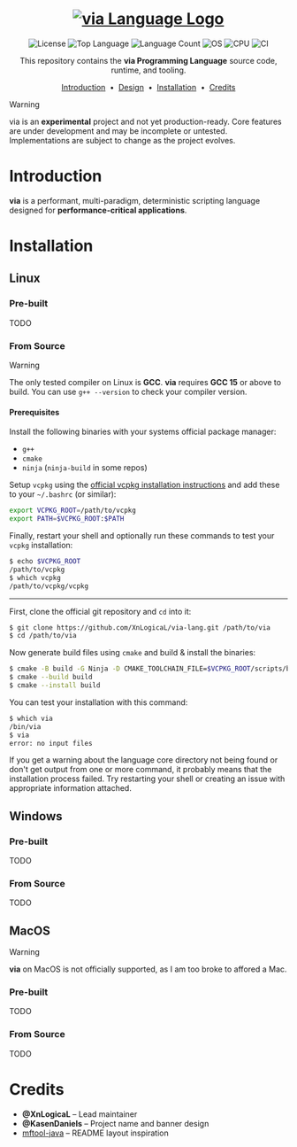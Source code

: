 <h1 align="center">
  <a href="https://github.com/XnLogicaL/via-lang">
    <img src="https://i.imgur.com/9WjzQ98.png" alt="via Language Logo"/>
  </a>
</h1>

<p align="center">
  <img src="https://img.shields.io/github/license/XnLogicaL/via-lang" alt="License">
  <img src="https://img.shields.io/github/languages/top/XnLogicaL/via-lang" alt="Top Language">
  <img src="https://img.shields.io/github/languages/count/XnLogicaL/via-lang" alt="Language Count">
  <img src="https://img.shields.io/badge/OS-linux%2C%20windows%2C%20macOS-0078D4" alt="OS">
  <img src="https://img.shields.io/badge/CPU-x86%2C%20x64%2C%20ARM%2C%20ARM64-FF8C00" alt="CPU">
  <img src="https://github.com/XnLogicaL/via-lang/actions/workflows/ci.yml/badge.svg" alt="CI">
</p>

<p align="center">
  This repository contains the <strong>via Programming Language</strong> source code, runtime, and tooling.
</p>

<p align="center">
  <a href="#introduction">Introduction</a> &nbsp;&bull;&nbsp;
  <a href="#design">Design</a> &nbsp;&bull;&nbsp;
  <a href="#installation">Installation</a> &nbsp;&bull;&nbsp;
  <a href="#credits">Credits</a>
</p>

>[!WARNING]
> via is an **experimental** project and not yet production-ready. Core features are under development and may be incomplete or untested. Implementations are subject to change as the project evolves.

# Introduction

**via** is a performant, multi-paradigm, deterministic scripting language designed for **performance-critical applications**.

# Installation

## Linux

### Pre-built

TODO

### From Source

> [!WARNING]
> The only tested compiler on Linux is **GCC**.
> **via** requires **GCC 15** or above to build.
> You can use `g++ --version` to check your compiler version.

#### Prerequisites

Install the following binaries with your systems official package manager:
- `g++`
- `cmake`
- `ninja` (`ninja-build` in some repos)

Setup `vcpkg` using the [official vcpkg installation instructions](https://learn.microsoft.com/en-us/vcpkg/get_started/get-started?pivots=shell-powershell) and add these to your `~/.bashrc` (or similar):
```sh
export VCPKG_ROOT=/path/to/vcpkg
export PATH=$VCPKG_ROOT:$PATH
```

Finally, restart your shell and optionally run these commands to test your `vcpkg` installation:
```sh
$ echo $VCPKG_ROOT
/path/to/vcpkg
$ which vcpkg
/path/to/vcpkg/vcpkg
```

---

First, clone the official git repository and `cd` into it:
```sh
$ git clone https://github.com/XnLogicaL/via-lang.git /path/to/via
$ cd /path/to/via
```

Now generate build files using `cmake` and build & install the binaries:
```sh
$ cmake -B build -G Ninja -D CMAKE_TOOLCHAIN_FILE=$VCPKG_ROOT/scripts/buildsystems/vcpkg.cmake
$ cmake --build build
$ cmake --install build
```

You can test your installation with this command:
```sh
$ which via
/bin/via
$ via
error: no input files
```

If you get a warning about the language core directory not being found or don't get output from one or more command, it probably means that the installation process failed. Try restarting your shell or creating an issue with appropriate information attached.

## Windows

### Pre-built

TODO

### From Source

TODO

## MacOS

> [!WARNING]
> **via** on MacOS is not officially supported, as I am too broke to affored a Mac.

### Pre-built

TODO

### From Source

TODO

# Credits

- **@XnLogicaL** – Lead maintainer
- **@KasenDaniels** – Project name and banner design
- [mftool-java](https://github.com/ankitwasankar/mftool-java) – README layout inspiration
